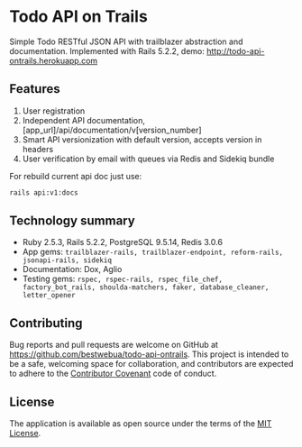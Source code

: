 # Todo API on Trails

Simple Todo RESTful JSON API with trailblazer abstraction and documentation. Implemented with Rails 5.2.2, demo: http://todo-api-ontrails.herokuapp.com

## Features
1. User registration
2. Independent API documentation, [app_url]/api/documentation/v[version_number]
3. Smart API versionization with default version, accepts version in headers
4. User verification by email with queues via Redis and Sidekiq bundle

For rebuild current api doc just use:
```bash
rails api:v1:docs
```

## Technology summary

* Ruby 2.5.3, Rails 5.2.2, PostgreSQL 9.5.14, Redis 3.0.6
* App gems: ```trailblazer-rails, trailblazer-endpoint, reform-rails, jsonapi-rails, sidekiq```
* Documentation: Dox, Aglio
* Testing gems: ```rspec, rspec-rails, rspec_file_chef, factory_bot_rails, shoulda-matchers, faker, database_cleaner, letter_opener```

## Contributing

Bug reports and pull requests are welcome on GitHub at https://github.com/bestwebua/todo-api-ontrails. This project is intended to be a safe, welcoming space for collaboration, and contributors are expected to adhere to the [Contributor Covenant](http://contributor-covenant.org) code of conduct.

## License

The application is available as open source under the terms of the [MIT License](http://opensource.org/licenses/MIT).
